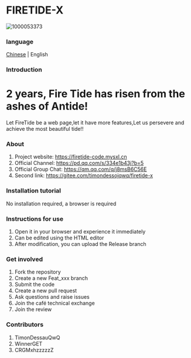 # FIRETIDE-X

![1000053373](https://github.com/user-attachments/assets/658c37b4-8341-4600-b70a-a9d7ef10e2ff)

### language

[Chinese](./README.md) | English

### Introduction

# 2 years, Fire Tide has risen from the ashes of Antide!
Let FireTide be a web page,let it have more features,Let us persevere and achieve the most beautiful tide!!

### About

1. Project website: https://firetide-code.mysxl.cn
2. Official Channel: https://pd.qq.com/s/334e1b43j?b=5
3. Official Group Chat: https://qm.qq.com/q/j8msB6C56E
4. Second link: https://gitee.com/timondessojqwq/firetide-x

### Installation tutorial

   No installation required, a browser is required

### Instructions for use

1. Open it in your browser and experience it immediately
2. Can be edited using the HTML editor
3. After modification, you can upload the Release branch

### Get involved

1. Fork the repository
2. Create a new Feat_xxx branch
3. Submit the code
4. Create a new pull request
5. Ask questions and raise issues
6. Join the café technical exchange
7. Join the review

### Contributors

1. TimonDessauQwQ
2. WinnerGET
3. CRGMxhzzzzzZ
